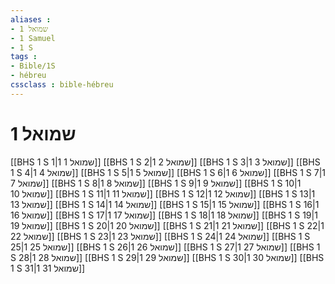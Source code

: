 ```yaml
---
aliases : 
- 1 שמואל
- 1 Samuel
- 1 S
tags : 
- Bible/1S
- hébreu
cssclass : bible-hébreu
---
```


# 1 שמואל

[[BHS 1 S 1|1 שמואל 1]]
[[BHS 1 S 2|1 שמואל 2]]
[[BHS 1 S 3|1 שמואל 3]]
[[BHS 1 S 4|1 שמואל 4]]
[[BHS 1 S 5|1 שמואל 5]]
[[BHS 1 S 6|1 שמואל 6]]
[[BHS 1 S 7|1 שמואל 7]]
[[BHS 1 S 8|1 שמואל 8]]
[[BHS 1 S 9|1 שמואל 9]]
[[BHS 1 S 10|1 שמואל 10]]
[[BHS 1 S 11|1 שמואל 11]]
[[BHS 1 S 12|1 שמואל 12]]
[[BHS 1 S 13|1 שמואל 13]]
[[BHS 1 S 14|1 שמואל 14]]
[[BHS 1 S 15|1 שמואל 15]]
[[BHS 1 S 16|1 שמואל 16]]
[[BHS 1 S 17|1 שמואל 17]]
[[BHS 1 S 18|1 שמואל 18]]
[[BHS 1 S 19|1 שמואל 19]]
[[BHS 1 S 20|1 שמואל 20]]
[[BHS 1 S 21|1 שמואל 21]]
[[BHS 1 S 22|1 שמואל 22]]
[[BHS 1 S 23|1 שמואל 23]]
[[BHS 1 S 24|1 שמואל 24]]
[[BHS 1 S 25|1 שמואל 25]]
[[BHS 1 S 26|1 שמואל 26]]
[[BHS 1 S 27|1 שמואל 27]]
[[BHS 1 S 28|1 שמואל 28]]
[[BHS 1 S 29|1 שמואל 29]]
[[BHS 1 S 30|1 שמואל 30]]
[[BHS 1 S 31|1 שמואל 31]]
